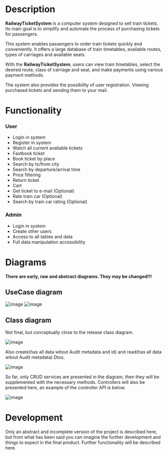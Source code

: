 # Description
**RailwayTicketSystem** is a computer system designed to sell train tickets. Its main goal is to simplify and automate the process of purchasing tickets for passengers.

This system enables passengers to order train tickets quickly and conveniently. It offers a large database of train timetables, available routes, types of carriages and available seats.

With the **RailwayTicketSystem**, users can view train timetables, select the desired route, class of carriage and seat, and make payments using various payment methods.

The system also provides the possibility of user registration. Viewing purchased tickets and sending them to your mail.

# Functionality
### User
* Login in system
* Register in system
* Watch all current avaliable tickets
* Fastbook ticket
* Book ticket by place
* Search by to/from city
* Search by departure/arrival time
* Price filtering
* Return ticket
* Cart
* Get ticket to e-mail (Optional)
* Rate train car (Optional)
* Search by train car rating (Optional)

### Admin
* Login in system
* Create other users
* Access to all tables and data
* Full data manipulation accessibility

# Diagrams
**There are early, raw and abstract diagrams. They may be changed!!!**

## UseCase diagram
![image](https://github.com/johnburitto/RailwayTicketSystem/assets/79087305/c52a12ae-185d-4bc5-ae96-fe127d6c16fd)
![image](https://github.com/johnburitto/RailwayTicketSystem/assets/79087305/f030f1ab-8212-46f5-91f4-cdca33f77a94)

## Class diagram
Not final, but conceptually close to the release class diagram.

![image](https://github.com/johnburitto/RailwayTicketSystem/assets/79087305/4fb7e2e4-afba-47a1-909e-d39f2f38e5f8)

Also create(has all data witout Audit metadata and id) and read(has all data witout Audit metadata) Dtos.

![image](https://github.com/johnburitto/RailwayTicketSystem/assets/79087305/ae438b09-da9c-4bb0-a93f-51facd48d394)

So far, only CRUD services are presented in the diagram, then they will be supplemented with the necessary methods. Controllers will also be presented here, an example of the controller API is below.

![image](https://github.com/johnburitto/RailwayTicketSystem/assets/79087305/562cf7d6-9dbb-4ac4-9797-661c6a27f171)

# Development
Only an abstract and incomplete version of the project is described here, but from what has been said you can imagine the further development and things to expect in the final product. Further functionality will be described here.
